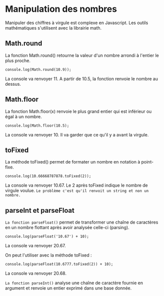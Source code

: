 # Manipulation des nombres

Manipuler des chiffres à virgule est complexe en Javascript.
Les outils mathématiques s'utilisent avec la librairie math.

## Math.round

La fonction Math.round() retourne la valeur d'un nombre arrondi à l'entier le plus proche.

````
console.log(Math.round(10.9));
````

La console va renvoyer 11. A partir de 10.5, la fonction renvoie le nombre au dessus.

## Math.floor

La fonction Math.floor(x) renvoie le plus grand entier qui est inférieur ou égal à un nombre.

````
console.log(Math.floor(10.5);
````

La console va renvoyer 10. Il va garder que ce qu'il y a avant la virgule.

## toFixed

La méthode toFixed() permet de formater un nombre en notation à point-fixe.

````
console.log(10.66668787878.toFixed(2));
````

La console va renvoyer 10.67. Le 2 après toFixed indique le nombre de virgule voulue.
`Le problème c'est qu'il renvoit un string et non un nombre.`

## parseInt et parseFloat

`La fonction parseFloat()` permet de transformer une chaîne de caractères en un nombre flottant après avoir analysée celle-ci (parsing).

````
console.log(parseFloat('10.67') + 10);
````
La console va renvoyer 20.67.

On peut l'utiliser avec la méthode toFixed : 

````
console.log(parseFloat(10.6777.toFixed(2)) + 10);
````

La console va renvoyer 20.68.

`La fonction parseInt()` analyse une chaîne de caractère fournie en argument et renvoie un entier exprimé dans une base donnée.

